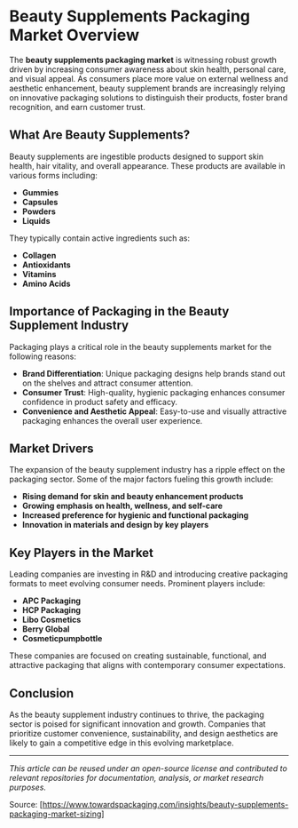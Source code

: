 # Beauty Supplements Packaging Market Overview

The **beauty supplements packaging market** is witnessing robust growth driven by increasing consumer awareness about skin health, personal care, and visual appeal. As consumers place more value on external wellness and aesthetic enhancement, beauty supplement brands are increasingly relying on innovative packaging solutions to distinguish their products, foster brand recognition, and earn customer trust.

## What Are Beauty Supplements?

Beauty supplements are ingestible products designed to support skin health, hair vitality, and overall appearance. These products are available in various forms including:

- **Gummies**
- **Capsules**
- **Powders**
- **Liquids**

They typically contain active ingredients such as:

- **Collagen**
- **Antioxidants**
- **Vitamins**
- **Amino Acids**

## Importance of Packaging in the Beauty Supplement Industry

Packaging plays a critical role in the beauty supplements market for the following reasons:

- **Brand Differentiation**: Unique packaging designs help brands stand out on the shelves and attract consumer attention.
- **Consumer Trust**: High-quality, hygienic packaging enhances consumer confidence in product safety and efficacy.
- **Convenience and Aesthetic Appeal**: Easy-to-use and visually attractive packaging enhances the overall user experience.

## Market Drivers

The expansion of the beauty supplement industry has a ripple effect on the packaging sector. Some of the major factors fueling this growth include:

- **Rising demand for skin and beauty enhancement products**
- **Growing emphasis on health, wellness, and self-care**
- **Increased preference for hygienic and functional packaging**
- **Innovation in materials and design by key players**

## Key Players in the Market

Leading companies are investing in R&D and introducing creative packaging formats to meet evolving consumer needs. Prominent players include:

- **APC Packaging**
- **HCP Packaging**
- **Libo Cosmetics**
- **Berry Global**
- **Cosmeticpumpbottle**

These companies are focused on creating sustainable, functional, and attractive packaging that aligns with contemporary consumer expectations.

## Conclusion

As the beauty supplement industry continues to thrive, the packaging sector is poised for significant innovation and growth. Companies that prioritize customer convenience, sustainability, and design aesthetics are likely to gain a competitive edge in this evolving marketplace.

---

*This article can be reused under an open-source license and contributed to relevant repositories for documentation, analysis, or market research purposes.*

Source: [https://www.towardspackaging.com/insights/beauty-supplements-packaging-market-sizing]
